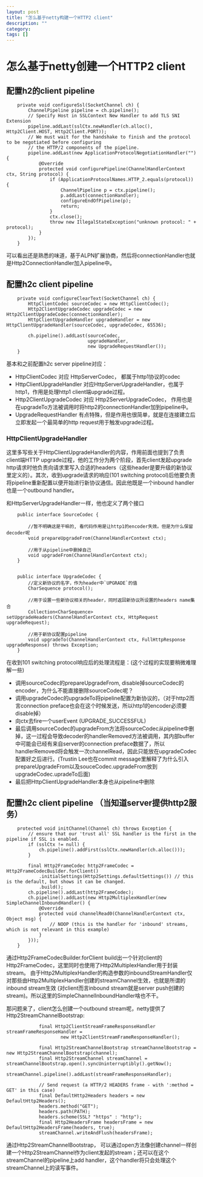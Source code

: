 ```yaml
---
layout: post
title: "怎么基于netty构建一个HTTP2 client"
description: ""
category: 
tags: []
---
```



# 怎么基于netty创建一个HTTP2 client

## 配置h2的client pipeline
```
    private void configureSsl(SocketChannel ch) {
        ChannelPipeline pipeline = ch.pipeline();
        // Specify Host in SSLContext New Handler to add TLS SNI Extension
        pipeline.addLast(sslCtx.newHandler(ch.alloc(), Http2Client.HOST, Http2Client.PORT));
        // We must wait for the handshake to finish and the protocol to be negotiated before configuring
        // the HTTP/2 components of the pipeline.
        pipeline.addLast(new ApplicationProtocolNegotiationHandler("") {
            @Override
            protected void configurePipeline(ChannelHandlerContext ctx, String protocol) {
                if (ApplicationProtocolNames.HTTP_2.equals(protocol)) {
                    ChannelPipeline p = ctx.pipeline();
                    p.addLast(connectionHandler);
                    configureEndOfPipeline(p);
                    return;
                }
                ctx.close();
                throw new IllegalStateException("unknown protocol: " + protocol);
            }
        });
    }
```
可以看出还是熟悉的味道，基于ALPN扩展协商，然后将connectionHandler也就是Http2ConnectionHandler加入pipeline中。

## 配置h2c client pipeline

```
    private void configureClearText(SocketChannel ch) {
        HttpClientCodec sourceCodec = new HttpClientCodec();
        Http2ClientUpgradeCodec upgradeCodec = new Http2ClientUpgradeCodec(connectionHandler);
        HttpClientUpgradeHandler upgradeHandler = new HttpClientUpgradeHandler(sourceCodec, upgradeCodec, 65536);

        ch.pipeline().addLast(sourceCodec,
                              upgradeHandler,
                              new UpgradeRequestHandler());
    }
```
基本和之前配置h2c server pipeline对应：
- HttpClientCodec 对应 HttpServerCodec， 都属于http1协议的codec
- HttpClientUpgradeHandler 对应HttpServerUpgradeHandler，也属于http1，作用是处理http1 client端upgrade过程。
- Http2ClientUpgradeCodec 对应 Http2ServerUpgradeCodec， 作用也是在upgradeTo方法被调用时将http2的connectionHandler加到pipeline中。
- UpgradeRequestHandler 有点特殊，但是作用也很简单，就是在连接建立后立即发起一个最简单的http request用于触发upgrade过程。


### HttpClientUpgradeHandler

这里多写些关于HttpClientUpgradeHandler的内容，作用前面也提到了负责client端HTTP upgrade过程，他的工作分为两个阶段，首先client发起upgrade http请求时他负责向请求里写入合适的headers（这些header是要升级的新协议里定义的）。其次，收到upgrade请求的响应(101 switching protocol)后他要负责将pipeline重新配置以便开始进行新协议通信。因此他既是一个inbound handler也是一个outbound handler。

和HttpServerUpgradeHandler一样，他也定义了两个接口
```
    public interface SourceCodec {

        //暂不明确这是干嘛的, 看代码作用是让http1的encoder失效。但是为什么保留decoder呢
        void prepareUpgradeFrom(ChannelHandlerContext ctx);

        //用于从pipeline中删掉自己
        void upgradeFrom(ChannelHandlerContext ctx);
    }

    
    public interface UpgradeCodec {
        //定义新协议的名字，作为header中`UPGRADE`的值
        CharSequence protocol();
        
        //用于设置一些新协议相关的header，同时返回新协议所设置的headers name集合
        Collection<CharSequence> setUpgradeHeaders(ChannelHandlerContext ctx, HttpRequest upgradeRequest);

        //用于新协议配置pipeline
        void upgradeTo(ChannelHandlerContext ctx, FullHttpResponse upgradeResponse) throws Exception;
    }
```

在收到101 switching protocol响应后的处理流程是：(这个过程的实现要稍微难理解一些)

- 调用sourceCodec的prepareUpgradeFrom, disable掉sourceCodec的encoder，为什么不能直接删除sourceCodec呢？
- 调用upgradeCodec的upgradeTo将pipeline配置为新协议的，（对于http2而言connection preface也会在这个时候发送，所以http1的encoder必须要disable掉）
- 向ctx去fire一个userEvent  (UPGRADE_SUCCESSFUL)
- 最后调用sourceCodec的upgradeFrom方法将sourceCodec从pipeline中删掉，这一过程会导致decoder的handlerRemoved方法被调用，其内部buffer中可能会已经有来自server的connection preface数据了，所以handlerRemoved将会触发一次channelRead，因此只能放在upgradeCodec配置好之后进行。(Trustin Lee也在commit message里解释了为什么引入prepareUpgradeFrom以及souceCodec.upgradeFrom放到upgradeCodec.upradeTo后面)
- 最后把HttpClientUpgradeHandler本身也从pipeline中删除


## 配置h2c client pipeline （当知道server提供http2服务）

```
    protected void initChannel(Channel ch) throws Exception {
        // ensure that our 'trust all' SSL handler is the first in the pipeline if SSL is enabled.
        if (sslCtx != null) {
            ch.pipeline().addFirst(sslCtx.newHandler(ch.alloc()));
        }

        final Http2FrameCodec http2FrameCodec = Http2FrameCodecBuilder.forClient()
            .initialSettings(Http2Settings.defaultSettings()) // this is the default, but shows it can be changed.
            .build();
        ch.pipeline().addLast(http2FrameCodec);
        ch.pipeline().addLast(new Http2MultiplexHandler(new SimpleChannelInboundHandler() {
            @Override
            protected void channelRead0(ChannelHandlerContext ctx, Object msg) {
                // NOOP (this is the handler for 'inbound' streams, which is not relevant in this example)
            }
        }));
    }
```
通过Http2FrameCodecBuilder.forClient build出一个针对client的Http2FrameCodec，这里同时也使用了Http2MultiplexHandler用于封装stream。
由于Http2MultiplexHandler的构造参数的inboundStreamHandler仅对那些由Http2MultiplexHandler创建的streamChannel生效，也就是所谓的inbound stream生效 (对client而言inbound stream就是server push创建的stream)。所以这里的SimpleChannelInboundHandler啥也不干。

那问题来了，client怎么创建一个outbound stream呢，netty提供了Http2StreamChannelBootstrap:

```
            final Http2ClientStreamFrameResponseHandler streamFrameResponseHandler =
                    new Http2ClientStreamFrameResponseHandler();

            final Http2StreamChannelBootstrap streamChannelBootstrap = new Http2StreamChannelBootstrap(channel);
            final Http2StreamChannel streamChannel = streamChannelBootstrap.open().syncUninterruptibly().getNow();
            streamChannel.pipeline().addLast(streamFrameResponseHandler);

            // Send request (a HTTP/2 HEADERS frame - with ':method = GET' in this case)
            final DefaultHttp2Headers headers = new DefaultHttp2Headers();
            headers.method("GET");
            headers.path(PATH);
            headers.scheme(SSL? "https" : "http");
            final Http2HeadersFrame headersFrame = new DefaultHttp2HeadersFrame(headers, true);
            streamChannel.writeAndFlush(headersFrame);
```

通过Http2StreamChannelBootstrap， 可以通过open方法像创建channel一样创建一个Http2StreamChannel作为client发起的stream；还可以在这个streamChannel的pipeline上add handler，这个handler将只会处理这个streamChannel上的读写事件。